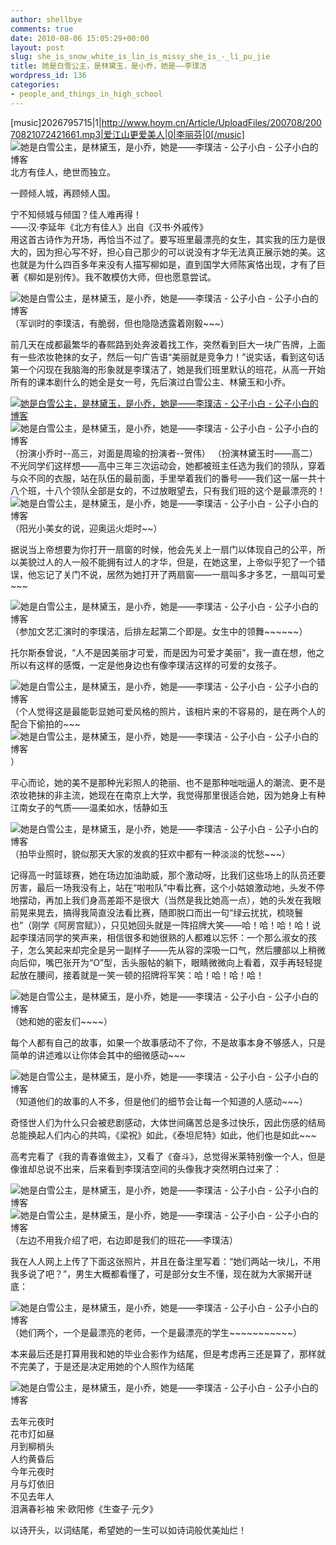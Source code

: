 ```yaml
---
author: shellbye
comments: true
date: 2010-08-06 15:05:29+00:00
layout: post
slug: she_is_snow_white_is_lin_is_missy_she_is_-_li_pu_jie
title: 她是白雪公主，是林黛玉，是小乔，她是——李璞洁
wordpress_id: 136
categories:
- people_and_things_in_high_school
---
```


[music]2026795715|1|http://www.hoym.cn/Article/UploadFiles/200708/20070821072421661.mp3|爱江山更爱美人|0|李丽芬|0[/music]  
![她是白雪公主，是林黛玉，是小乔，她是——李璞洁 - 公子小白 - 公子小白的博客](http://img.bimg.126.net/photo/EaFtAtbuN7piJcgKdbyxMw==/5735897075409979891.jpg)  
北方有佳人，绝世而独立。  
  
一顾倾人城，再顾倾人国。  
  
宁不知倾城与倾国？佳人难再得！   
——汉·李延年《北方有佳人》出自《汉书·外戚传》  
用这首古诗作为开场，再恰当不过了。要写班里最漂亮的女生，其实我的压力是很大的，因为担心写不好，担心自己那少的可以说没有才华无法真正展示她的美。这也就是为什么四百多年来没有人描写柳如是，直到国学大师陈寅恪出现，才有了巨著《柳如是别传》。我不敢模仿大师，但也愿意尝试。  
  
![她是白雪公主，是林黛玉，是小乔，她是——李璞洁 - 公子小白 - 公子小白的博客](http://img.bimg.126.net/photo/c6r7Q-79GAuMCL0Q89G_MA==/5735897075409979892.jpg)  
（军训时的李璞洁，有脆弱，但也隐隐透露着刚毅~~~）  
  
前几天在成都最繁华的春熙路到处奔波着找工作，突然看到巨大一块广告牌，上面有一些浓妆艳抹的女子，然后一句广告语“美丽就是竞争力！”说实话，看到这句话第一个闪现在我脑海的形象就是李璞洁了，她是我们班里默认的班花，从高一开始所有的课本剧什么的她全是女一号，先后演过白雪公主、林黛玉和小乔。  
  
[![她是白雪公主，是林黛玉，是小乔，她是——李璞洁 - 公子小白 - 公子小白的博客](http://img.bimg.126.net/photo/3JXWcVYzOk10C3YsJ09MWQ==/5735897075409979893.jpg)](http://img.bimg.126.net/photo/3JXWcVYzOk10C3YsJ09MWQ==/5735897075409979893.jpg) ![她是白雪公主，是林黛玉，是小乔，她是——李璞洁 - 公子小白 - 公子小白的博客](http://img.bimg.126.net/photo/yO8B8ue5_aLX76rH2wcZOA==/5735897075409979894.jpg)  
（扮演小乔时--高三，对面是周瑜的扮演者--贺伟） （扮演林黛玉时——高二）  
不光同学们这样想——高中三年三次运动会，她都被班主任选为我们的领队，穿着与众不同的衣服，站在队伍的最前面，手里举着我们的番号——我们这一届一共十八个班，十八个领队全部是女的，不过放眼望去，只有我们班的这个是最漂亮的！  
![她是白雪公主，是林黛玉，是小乔，她是——李璞洁 - 公子小白 - 公子小白的博客](http://img.bimg.126.net/photo/7WIrIa3smLhQdrLL5GqrcA==/5735897075409979895.jpg)  
（阳光小美女的说，迎奥运火炬时~~）  
  
据说当上帝想要为你打开一扇窗的时候，他会先关上一扇门以体现自己的公平，所以美貌过人的人一般不能拥有过人的才华，但是，在她这里，上帝似乎犯了一个错误，他忘记了关门不说，居然为她打开了两扇窗——一扇叫多才多艺，一扇叫可爱~~~  
  
![她是白雪公主，是林黛玉，是小乔，她是——李璞洁 - 公子小白 - 公子小白的博客](http://img.bimg.126.net/photo/gbJ7dmWfJgC-8xyT3f9uRw==/5735897075409979877.jpg)  
（参加文艺汇演时的李璞洁，后排左起第二个即是。女生中的领舞~~~~~~）  
  
托尔斯泰曾说，“人不是因美丽才可爱，而是因为可爱才美丽”，我一直在想，他之所以有这样的感慨，一定是他身边也有像李璞洁这样的可爱的女孩子。  
  
![她是白雪公主，是林黛玉，是小乔，她是——李璞洁 - 公子小白 - 公子小白的博客](http://img.bimg.126.net/photo/fQDVn7C01r0IKfWMQqO2TA==/5735897075409979896.jpg)  
（个人觉得这是最能彰显她可爱风格的照片，该相片来的不容易的，是在两个人的配合下偷拍的~~~![她是白雪公主，是林黛玉，是小乔，她是——李璞洁 - 公子小白 - 公子小白的博客](http://img.bimg.126.net/photo/-kBoOQHEX19VkPgulC7C5A==/4828140275518095570.gif)）  
  
平心而论，她的美不是那种光彩照人的艳丽、也不是那种咄咄逼人的潮流、更不是浓妆艳抹的非主流，她现在在南京上大学，我觉得那里很适合她，因为她身上有种江南女子的气质——温柔如水，恬静如玉  
  
![她是白雪公主，是林黛玉，是小乔，她是——李璞洁 - 公子小白 - 公子小白的博客](http://img.bimg.126.net/photo/JDqESwSDUdtBv_Yt-4bXZg==/5735897075409979897.jpg)  
（拍毕业照时，貌似那天大家的发疯的狂欢中都有一种淡淡的忧愁~~~）  
  
记得高一时篮球赛，她在场边加油助威，那个激动呀，比我们这些场上的队员还要厉害，最后一场我没有上，站在“啦啦队”中看比赛，这个小姑娘激动地，头发不停地摆动，再加上我们身高差距不是很大（当然是我比她高一点），她的头发在我眼前晃来晃去，搞得我简直没法看比赛，随即脱口而出一句“绿云扰扰，梳晓鬟也”（刚学《阿房宫赋》），只见她回头就是一阵招牌大笑——哈！哈！哈！哈！说起李璞洁同学的笑声来，相信很多和她很熟的人都难以忘怀：一个那么淑女的孩子，怎么笑起来却完全是另一副样子——先从容的深吸一口气，然后腰部以上稍微向后仰，嘴巴张开为“O”型，舌头服帖的躺下，眼睛微微向上看着，双手再轻轻提起放在腰间，接着就是一笑一顿的招牌将军笑：哈！哈！哈！哈！  
  
![她是白雪公主，是林黛玉，是小乔，她是——李璞洁 - 公子小白 - 公子小白的博客](http://img.bimg.126.net/photo/-zagg0MVoTYET6g18R6mYg==/5735897075409979898.jpg)  
（她和她的密友们~~~~）  
  
每个人都有自己的故事，如果一个故事感动不了你，不是故事本身不够感人，只是简单的讲述难以让你体会其中的细微感动~~~  
  
![她是白雪公主，是林黛玉，是小乔，她是——李璞洁 - 公子小白 - 公子小白的博客](http://img.bimg.126.net/photo/CdnVvZe8gB0-uhjls3LgGQ==/5735897075409979899.jpg)  
（知道他们的故事的人不多，但是他们的细节会让每一个知道的人感动~~~）  
  
奇怪世人们为什么只会被悲剧感动，大体世间痛苦总是多过快乐，因此伤感的结局总能换起人们内心的共鸣，《梁祝》如此，《泰坦尼特》如此，他们也是如此~~~  
  
高考完看了《我的青春谁做主》，又看了《奋斗》，总觉得米莱特别像一个人，但是像谁却总说不出来，后来看到李璞洁空间的头像我才突然明白过来了：  
  
![她是白雪公主，是林黛玉，是小乔，她是——李璞洁 - 公子小白 - 公子小白的博客](http://img.bimg.126.net/photo/3k0u3KmRZCsmVjtWEDBfzg==/5735897075409979900.jpg)![她是白雪公主，是林黛玉，是小乔，她是——李璞洁 - 公子小白 - 公子小白的博客](http://img.bimg.126.net/photo/iI6dxQQJTyxqh-zYBFoESg==/5735897075409979901.jpg)  
（左边不用我介绍了吧，右边即是我们的班花——李璞洁）  
  
我在人人网上上传了下面这张照片，并且在备注里写着：“她们两站一块儿，不用我多说了吧？”，男生大概都看懂了，可是部分女生不懂，现在就为大家揭开谜底：  
  
![她是白雪公主，是林黛玉，是小乔，她是——李璞洁 - 公子小白 - 公子小白的博客](http://img.bimg.126.net/photo/xI6Y6E5iFANB5X9nWgZ_LA==/5735897075409979902.jpg)  
（她们两个，一个是最漂亮的老师，一个是最漂亮的学生~~~~~~~~~~~）  
  
本来最后还是打算用我和她的毕业合影作为结尾，但是考虑再三还是算了，那样就不完美了，于是还是决定用她的个人照作为结尾  
  
![她是白雪公主，是林黛玉，是小乔，她是——李璞洁 - 公子小白 - 公子小白的博客](http://img.bimg.126.net/photo/R73fauBdYV2462BPqUXgZA==/5735897075409979903.jpg)  
  
去年元夜时  
花市灯如昼  
月到柳梢头  
人约黄昏后   
今年元夜时  
月与灯依旧  
不见去年人  
泪满春衫袖 宋·欧阳修《生查子·元夕》  
  
以诗开头，以词结尾，希望她的一生可以如诗词般优美灿烂！
